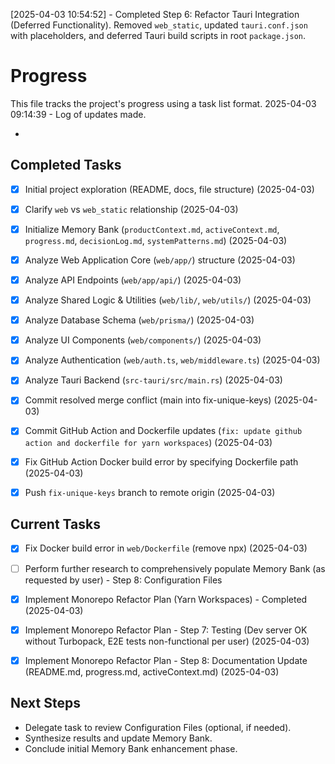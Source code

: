 
[2025-04-03 10:54:52] - Completed Step 6: Refactor Tauri Integration (Deferred Functionality). Removed `web_static`, updated `tauri.conf.json` with placeholders, and deferred Tauri build scripts in root `package.json`.
# Progress

This file tracks the project's progress using a task list format.
2025-04-03 09:14:39 - Log of updates made.

*

## Completed Tasks

*   [X] Initial project exploration (README, docs, file structure) (2025-04-03)
*   [X] Clarify `web` vs `web_static` relationship (2025-04-03)
*   [X] Initialize Memory Bank (`productContext.md`, `activeContext.md`, `progress.md`, `decisionLog.md`, `systemPatterns.md`) (2025-04-03)
*   [X] Analyze Web Application Core (`web/app/`) structure (2025-04-03)
*   [X] Analyze API Endpoints (`web/app/api/`) (2025-04-03)
*   [X] Analyze Shared Logic & Utilities (`web/lib/`, `web/utils/`) (2025-04-03)
*   [X] Analyze Database Schema (`web/prisma/`) (2025-04-03)
*   [X] Analyze UI Components (`web/components/`) (2025-04-03)
*   [X] Analyze Authentication (`web/auth.ts`, `web/middleware.ts`) (2025-04-03)
*   [X] Analyze Tauri Backend (`src-tauri/src/main.rs`) (2025-04-03)
*   [X] Commit resolved merge conflict (main into fix-unique-keys) (2025-04-03)

*   [X] Commit GitHub Action and Dockerfile updates (`fix: update github action and dockerfile for yarn workspaces`) (2025-04-03)
*   [X] Fix GitHub Action Docker build error by specifying Dockerfile path (2025-04-03)
*   [X] Push `fix-unique-keys` branch to remote origin (2025-04-03)
## Current Tasks
*   [X] Fix Docker build error in `web/Dockerfile` (remove npx) (2025-04-03)

*   [ ] Perform further research to comprehensively populate Memory Bank (as requested by user) - Step 8: Configuration Files
*   [X] Implement Monorepo Refactor Plan (Yarn Workspaces) - Completed (2025-04-03)
*   [X] Implement Monorepo Refactor Plan - Step 7: Testing (Dev server OK without Turbopack, E2E tests non-functional per user) (2025-04-03)
*   [X] Implement Monorepo Refactor Plan - Step 8: Documentation Update (README.md, progress.md, activeContext.md) (2025-04-03)
## Next Steps

*   Delegate task to review Configuration Files (optional, if needed).
*   Synthesize results and update Memory Bank.
*   Conclude initial Memory Bank enhancement phase.